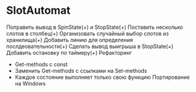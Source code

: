 # SlotAutomat

Поправить вывод в SpinState(+) и StopState(+)
Поставить несколько слотов в столбец(+)
Организовать случайный выбор слотов из хранилища(+)
Добавить линию для определения послдеовательности(+)
Сделать вывод выигрыша в StopState(+)
Добавить остановку по таймеру(+)
Рефакторинг
- Get-methods с const
- Заменить Get-methods с ссылками на Set-methods
- Каждое состояние выполняет только свою функцию
Портирование на Windows